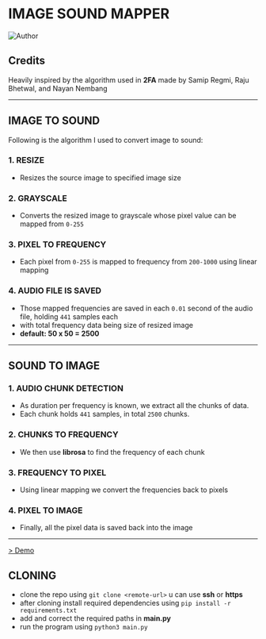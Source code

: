 # IMAGE SOUND MAPPER

![Author](https://img.shields.io/badge/author-samip--regmi-blue)

## Credits

Heavily inspired by the algorithm used in **2FA** made by Samip Regmi, Raju Bhetwal, and Nayan Nembang

---

## IMAGE TO SOUND

Following is the algorithm I used to convert image to sound:

### 1. RESIZE
* Resizes the source image to specified image size

### 2. GRAYSCALE
* Converts the resized image to grayscale whose pixel value can be mapped from `0-255`

### 3. PIXEL TO FREQUENCY
* Each pixel from `0-255` is mapped to frequency from `200-1000` using linear mapping

### 4. AUDIO FILE IS SAVED
* Those mapped frequencies are saved in each `0.01` second of the audio file, holding `441` samples each  
* with total frequency data being size of resized image  
* **default: 50 x 50 = 2500**

---

## SOUND TO IMAGE

### 1. AUDIO CHUNK DETECTION
* As duration per frequency is known, we extract all the chunks of data.  
* Each chunk holds `441` samples, in total `2500` chunks.

### 2. CHUNKS TO FREQUENCY
* We then use **librosa** to find the frequency of each chunk

### 3. FREQUENCY TO PIXEL
* Using linear mapping we convert the frequencies back to pixels

### 4. PIXEL TO IMAGE
* Finally, all the pixel data is saved back into the image

---

[> Demo](https://github.com/user-attachments/assets/e2eb8ffb-ca62-479e-a699-af40396a8966)


## CLONING

* clone the repo using `git clone <remote-url>` u can use **ssh** or **https**
* after cloning install required dependencies using `pip install -r requirements.txt`
* add and correct the required paths in **main.py**
* run the program using `python3 main.py`